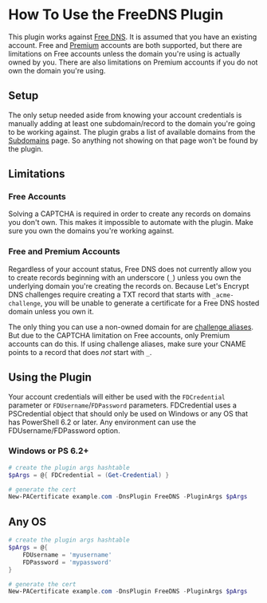 # How To Use the FreeDNS Plugin

This plugin works against [Free DNS](https://freedns.afraid.org/). It is assumed that you have an existing account. Free and [Premium](https://freedns.afraid.org/premium/) accounts are both supported, but there are limitations on Free accounts unless the domain you're using is actually owned by you. There are also limitations on Premium accounts if you do not own the domain you're using.

## Setup

The only setup needed aside from knowing your account credentials is manually adding at least one subdomain/record to the domain you're going to be working against. The plugin grabs a list of available domains from the [Subdomains](https://freedns.afraid.org/subdomain/) page. So anything not showing on that page won't be found by the plugin.

## Limitations

### Free Accounts

Solving a CAPTCHA is required in order to create any records on domains you don't own. This makes it impossible to automate with the plugin. Make sure you own the domains you're working against.

### Free and Premium Accounts

Regardless of your account status, Free DNS does not currently allow you to create records beginning with an underscore (`_`) unless you own the underlying domain you're creating the records on. Because Let's Encrypt DNS challenges require creating a TXT record that starts with `_acme-challenge`, you will be unable to generate a certificate for a Free DNS hosted domain unless you own it.

The only thing you can use a non-owned domain for are [challenge aliases](https://github.com/rmbolger/Posh-ACME/blob/master/Tutorial.md#advanced-dns-challenge-aliases). But due to the CAPTCHA limitation on Free accounts, only Premium accounts can do this. If using challenge aliases, make sure your CNAME points to a record that does *not* start with `_`.

## Using the Plugin

Your account credentials will either be used with the `FDCredential` parameter or `FDUsername`/`FDPassword` parameters. FDCredential uses a PSCredential object that should only be used on Windows or any OS that has PowerShell 6.2 or later. Any environment can use the FDUsername/FDPassword option.

### Windows or PS 6.2+

```powershell
# create the plugin args hashtable
$pArgs = @{ FDCredential = (Get-Credential) }

# generate the cert
New-PACertificate example.com -DnsPlugin FreeDNS -PluginArgs $pArgs
```

## Any OS

```powershell
# create the plugin args hashtable
$pArgs = @{
    FDUsername = 'myusername'
    FDPassword = 'mypassword'
}

# generate the cert
New-PACertificate example.com -DnsPlugin FreeDNS -PluginArgs $pArgs
```
